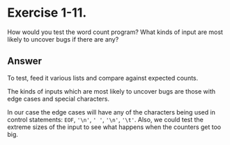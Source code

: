 # Exercise 1-11.

How would you test the word count program? What kinds of input
are most likely to uncover bugs if there are any?

## Answer

To test, feed it various lists and compare against expected counts.

The kinds of inputs which are most likely to uncover bugs are those with edge
cases and special characters.

In our case the edge cases will have any of the
characters being used in control statements: `EOF`, `'\n'`, `' '`, `'\n'`,
`'\t'`. Also, we could test the extreme sizes of the input to see what happens
when the counters get too big.
